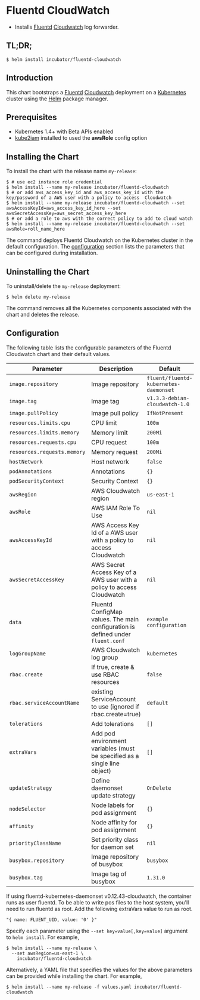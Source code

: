 # Fluentd CloudWatch

* Installs [Fluentd](https://www.fluentd.org/) [Cloudwatch](https://aws.amazon.com/cloudwatch/) log forwarder.

## TL;DR;

```console
$ helm install incubator/fluentd-cloudwatch
```

## Introduction

This chart bootstraps a [Fluentd](https://www.fluentd.org/) [Cloudwatch](https://aws.amazon.com/cloudwatch/) deployment on a [Kubernetes](http://kubernetes.io) cluster using the [Helm](https://helm.sh) package manager.

## Prerequisites

- Kubernetes 1.4+ with Beta APIs enabled
- [kube2iam](../../stable/kube2iam) installed to used the **awsRole** config option

## Installing the Chart

To install the chart with the release name `my-release`:

```console
$ # use ec2 instance role credential
$ helm install --name my-release incubator/fluentd-cloudwatch
$ # or add aws_access_key_id and aws_access_key_id with the key/password of a AWS user with a policy to access  Cloudwatch
$ helm install --name my-release incubator/fluentd-cloudwatch --set awsAccessKeyId=aws_access_key_id_here --set awsSecretAccessKey=aws_secret_access_key_here
$ # or add a role to aws with the correct policy to add to cloud watch
$ helm install --name my-release incubator/fluentd-cloudwatch --set awsRole=roll_name_here
```

The command deploys Fluentd Cloudwatch on the Kubernetes cluster in the default configuration. The [configuration](#configuration) section lists the parameters that can be configured during installation.

## Uninstalling the Chart

To uninstall/delete the `my-release` deployment:

```console
$ helm delete my-release
```

The command removes all the Kubernetes components associated with the chart and deletes the release.

## Configuration

The following table lists the configurable parameters of the Fluentd Cloudwatch chart and their default values.

| Parameter                    | Description                                                                     | Default                               |
| ---------------------------- | ------------------------------------------------------------------------------- | --------------------------------------|
| `image.repository`           | Image repository                                                                | `fluent/fluentd-kubernetes-daemonset` |
| `image.tag`                  | Image tag                                                                       | `v1.3.3-debian-cloudwatch-1.0`        |
| `image.pullPolicy`           | Image pull policy                                                               | `IfNotPresent`                        |
| `resources.limits.cpu`       | CPU limit                                                                       | `100m`                                |
| `resources.limits.memory`    | Memory limit                                                                    | `200Mi`                               |
| `resources.requests.cpu`     | CPU request                                                                     | `100m`                                |
| `resources.requests.memory`  | Memory request                                                                  | `200Mi`                               |
| `hostNetwork`                | Host network                                                                    | `false`                               |
| `podAnnotations`             | Annotations                                                                     | `{}`                                  |
| `podSecurityContext`         | Security Context                                                                | `{}`                                  |
| `awsRegion`                  | AWS Cloudwatch region                                                           | `us-east-1`                           |
| `awsRole`                    | AWS IAM Role To Use                                                             | `nil`                                 |
| `awsAccessKeyId`             | AWS Access Key Id of a AWS user with a policy to access Cloudwatch              | `nil`                                 |
| `awsSecretAccessKey`         | AWS Secret Access Key of a AWS user with a policy to access Cloudwatch          | `nil`                                 |
| `data`                       | Fluentd ConfigMap values. The main configuration is defined under `fluent.conf` | `example configuration`               |
| `logGroupName`               | AWS Cloudwatch log group                                                        | `kubernetes`                          |
| `rbac.create`                | If true, create & use RBAC resources                                            | `false`                               |
| `rbac.serviceAccountName`    | existing ServiceAccount to use (ignored if rbac.create=true)                    | `default`                             |
| `tolerations`                | Add tolerations                                                                 | `[]`                                  |
| `extraVars`                  | Add pod environment variables (must be specified as a single line object)       | `[]`                                  |
| `updateStrategy`             | Define daemonset update strategy                                                | `OnDelete`                            |
| `nodeSelector`               | Node labels for pod assignment                                                  | `{}`                                  |
| `affinity`                   | Node affinity for pod assignment                                                | `{}`                                  |
| `priorityClassName`          | Set priority class for daemon set                                               | `nil`                                 |
| `busybox.repository`         | Image repository of busybox                                                     | `busybox`                             |
| `busybox.tag`                | Image tag of busybox                                                            | `1.31.0`                              |


If using fluentd-kubernetes-daemonset v0.12.43-cloudwatch, the container runs as user fluentd. To be able to write pos files to the host system, you'll need to run fluentd as root. Add the following extraVars value to run as root.

```code
"{ name: FLUENT_UID, value: '0' }"
```

Specify each parameter using the `--set key=value[,key=value]` argument to `helm install`. For example,

```console
$ helm install --name my-release \
  --set awsRegion=us-east-1 \
    incubator/fluentd-cloudwatch
```

Alternatively, a YAML file that specifies the values for the above parameters can be provided while installing the chart. For example,

```console
$ helm install --name my-release -f values.yaml incubator/fluentd-cloudwatch
```
